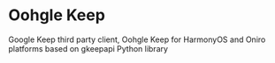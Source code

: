 # Oohgle Keep
Google Keep third party client, Oohgle Keep for HarmonyOS and Oniro platforms based on gkeepapi Python library
